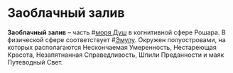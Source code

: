 # Заоблачный залив

**Заоблачный залив** – часть #[моря Душ](locations/sea-of-souls) в когнитивной сфере Рошара. В физической сфере соответствует #[Эмулу](locations/emul). Окружен полуостровами, на которых располагаются Нескончаемая Умеренность, Нестареющая Красота, Незапятнанная Справедливость, Шпили Преданности и маяк Путеводный Свет.

